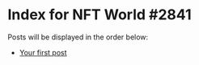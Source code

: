# Index for NFT World #2841
Posts will be displayed in the order below:

- [Your first post](./001-first.md)

